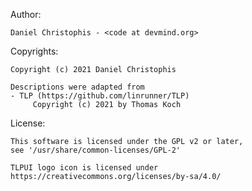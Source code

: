 Author:
    
    Daniel Christophis - <code at devmind.org>

Copyrights:

    Copyright (c) 2021 Daniel Christophis

    Descriptions were adapted from
    - TLP (https://github.com/linrunner/TLP)
         Copyright (c) 2021 by Thomas Koch

License:

    This software is licensed under the GPL v2 or later,
    see '/usr/share/common-licenses/GPL-2'

    TLPUI logo icon is licensed under
    https://creativecommons.org/licenses/by-sa/4.0/
